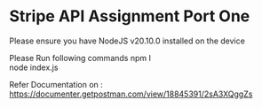 # Stripe API Assignment Port One

Please ensure you have NodeJS v20.10.0 installed on the device

Please Run following commands
 npm I <br/>
 node index.js

Refer Documentation on : https://documenter.getpostman.com/view/18845391/2sA3XQggZs

